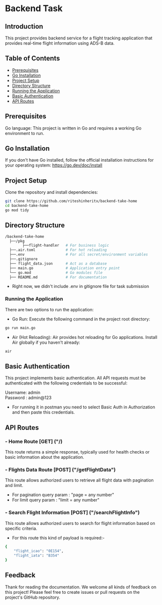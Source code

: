 # Backend Task

## Introduction

This project provides  backend service for a flight tracking application that provides real-time flight
information using ADS-B data.

## Table of Contents
- [Prerequisites](#prerequisites)
- [Go Installation](#go-installation)
- [Project Setup](#project-setup)
- [Directory Structure](#directory-structure)
- [Running the Application](#running-the-application)
- [Basic Authentication](#basic-authentication)
- [API Routes](#api-routes)


## Prerequisites

Go language: This project is written in Go and requires a working Go environment to run.

## Go Installation

If you don't have Go installed, follow the official installation instructions for your operating system: https://go.dev/doc/install

## Project Setup

Clone the repository and install dependencies:
```bash
git clone https://github.com/riteshinheritx/backend-take-home
cd backend-take-home
go mod tidy
```

## Directory Structure
```bash
/backend-take-home  
  ├──/pkg                  
        ├──flight-handler   # For business logic 
  ├──.air.toml              # For hot reloading
  ├──.env                   # For all secret/environment variables
  ├──.gitignore
  ├── flight_data.json      # Act as a database
  ├── main.go               # Application entry point
  └── go.mod                # Go modules file
  ├── README.md             # For documentation
```

* Right now, we didn't include .env in gitignore file for task submission


### Running the Application
There are two options to run the application:

* Go Run:
Execute the following command in the project root directory:
```bash
go run main.go
```

* Air (Hot Reloading):
Air provides hot reloading for Go applications. Install Air globally if you haven't already:

```bash
air
```

## Basic Authentication

This project implements basic authentication. All API requests must be authenticated with the following credentials to be successful:

Username: admin  
Password : admin@123

* For running it in postman you need to select Basic Auth in Authorization and then paste this credentials. 

## API Routes

### - Home Route [GET] ("/)
This route returns a simple response, typically used for health checks or basic information about the application.

### - Flights Data Route [POST] ("/getFlightData")

This route allows authorized users to retrieve all flight data with pagination and limit.

* For pagination query param : "page = any number"
* For limit query param      : "limit = any number"

### - Search Flight Information [POST] ("/searchFlightInfo")

This route allows authorized users to search for flight information based on specific criteria.

* For this route this kind of payload is required:-
```bash
{
    "flight_icao": "0E154",
    "flight_iata": "B354"
}
```

## Feedback

Thank for reading the documentation. We welcome all kinds of feedback on this project! Please feel free to create issues or pull requests on the project's GitHub repository.